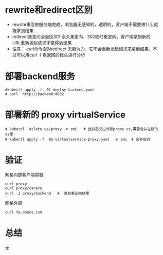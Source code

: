 # rewrite和redirect区别
- rewrite重写由服务端完成，浏览器无感知的，透明的，客户端不需要做什么就能拿到结果
- redirect重定向会返回301 永久重定向，302临时重定向，客户端拿到新的URL重新发起请求才能得到结果
- 注意：  curl命令面对redirect 无能为力，它不会重新发起请求来拿到结果，不过可以用curl -I 看返回的标头进行分析

#  部署backend服务
```
#kubectl apply -f  01-deploy-backend.yaml
# curl  http://backend:8082
```
# 部署新的 proxy virtualService
```
# kubectl  delete vs/proxy -n smi   # 此前定义过外部proxy vs,需要合并在新的vs里
# kubectl apply -f  02-virtualservice-proxy.yaml  -n smi  # 合并后的
```
# 验证
网格内部客户端容器
```
curl proxy
curl proxy/canary
curl -I proxy/backend   #  拿到重定向结果
```

网格外部
```
curl fe.doone.com
```

#  总结

无
